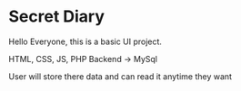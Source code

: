 # Secret Diary

Hello Everyone, this is a basic UI project.

HTML, CSS, JS, PHP
Backend -> MySql

User will store there data and can read it anytime they want
